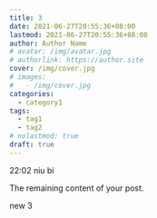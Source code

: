 ```yaml
---
title: 3
date: 2021-06-27T20:55:36+08:00
lastmod: 2021-06-27T20:55:36+08:00
author: Author Name
# avatar: /img/avatar.jpg
# authorlink: https://author.site
cover: /img/cover.jpg
# images:
#   - /img/cover.jpg
categories:
  - category1
tags:
  - tag1
  - tag2
# nolastmod: true
draft: true
---
```


22:02 niu bi

<!--more-->

The remaining content of your post.

new 3
